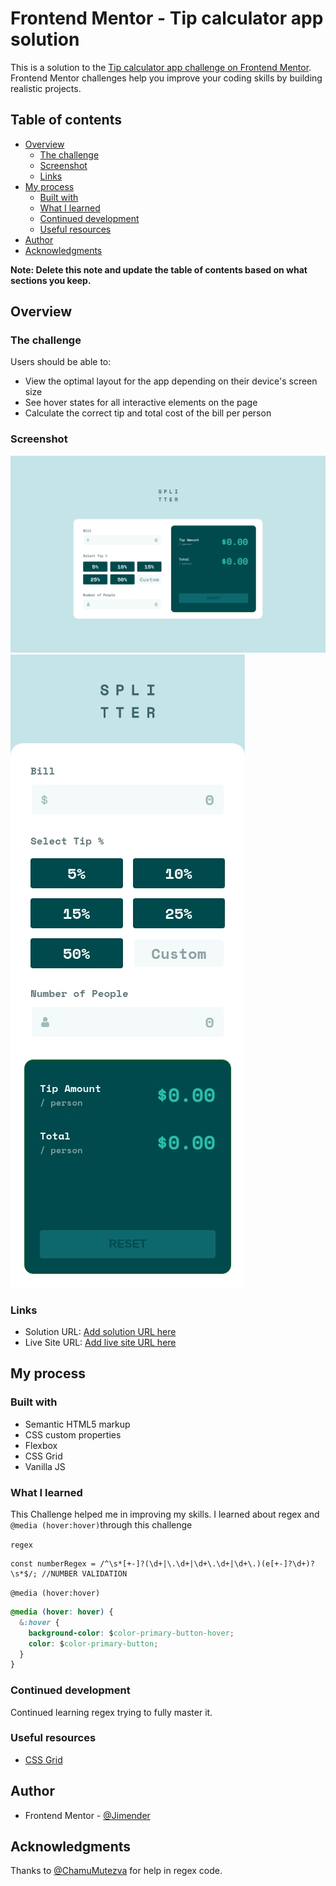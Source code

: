 # Frontend Mentor - Tip calculator app solution

This is a solution to the [Tip calculator app challenge on Frontend Mentor](https://www.frontendmentor.io/challenges/tip-calculator-app-ugJNGbJUX). Frontend Mentor challenges help you improve your coding skills by building realistic projects.

## Table of contents

- [Overview](#overview)
  - [The challenge](#the-challenge)
  - [Screenshot](#screenshot)
  - [Links](#links)
- [My process](#my-process)
  - [Built with](#built-with)
  - [What I learned](#what-i-learned)
  - [Continued development](#continued-development)
  - [Useful resources](#useful-resources)
- [Author](#author)
- [Acknowledgments](#acknowledgments)

**Note: Delete this note and update the table of contents based on what sections you keep.**

## Overview

### The challenge

Users should be able to:

- View the optimal layout for the app depending on their device's screen size
- See hover states for all interactive elements on the page
- Calculate the correct tip and total cost of the bill per person

### Screenshot

![](screenshots/ss-1.jpg)
![](screenshots/ss-2.jpg)

### Links

- Solution URL: [Add solution URL here](https://your-solution-url.com)
- Live Site URL: [Add live site URL here](https://your-live-site-url.com)

## My process

### Built with

- Semantic HTML5 markup
- CSS custom properties
- Flexbox
- CSS Grid
- Vanilla JS

### What I learned

This Challenge helped me in improving my skills. I learned about regex and `@media (hover:hover)`through this challenge

`regex`

```JS
const numberRegex = /^\s*[+-]?(\d+|\.\d+|\d+\.\d+|\d+\.)(e[+-]?\d+)?\s*$/; //NUMBER VALIDATION
```

`@media (hover:hover)`

```CSS
@media (hover: hover) {
  &:hover {
    background-color: $color-primary-button-hover;
    color: $color-primary-button;
  }
}
```

### Continued development

Continued learning regex trying to fully master it.

### Useful resources

- [CSS Grid](https://learncssgrid.com/)

## Author

- Frontend Mentor - [@Jimender](https://www.frontendmentor.io/profile/Jimender)

## Acknowledgments

Thanks to [@ChamuMutezva](https://www.frontendmentor.io/profile/ChamuMutezva) for help in regex code.
